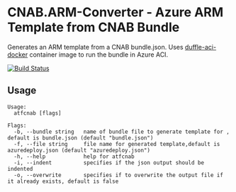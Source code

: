 # CNAB.ARM-Converter - Azure ARM Template from CNAB Bundle

Generates an ARM template from a CNAB bundle.json. Uses [duffle-aci-docker](https://github.com/simongdavies/silver-garbanzo/tree/master/client/duffle-aci-docker) container image to run the bundle in Azure ACI.

[![Build Status](https://simondavies.visualstudio.com/atfcnab/_apis/build/status/simongdavies.atfcnab?branchName=master)](https://simondavies.visualstudio.com/atfcnab/_build/latest?definitionId=22&branchName=master)

## Usage

```shell
Usage:
  atfcnab [flags]

Flags:
  -b, --bundle string   name of bundle file to generate template for , default is bundle.json (default "bundle.json")
  -f, --file string     file name for generated template,default is azuredeploy.json (default "azuredeploy.json")
  -h, --help            help for atfcnab
  -i, --indent          specifies if the json output should be indented
  -o, --overwrite       specifies if to overwrite the output file if it already exists, default is false
  ```
